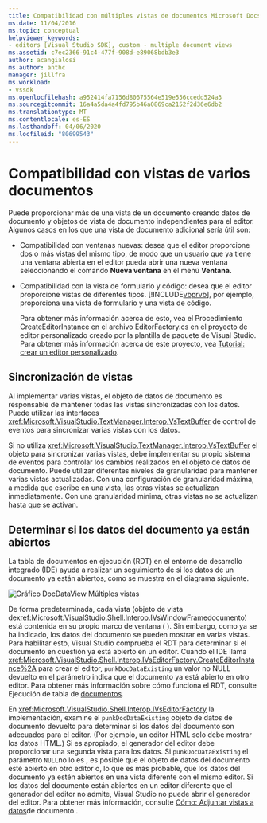 ```yaml
---
title: Compatibilidad con múltiples vistas de documentos Microsoft Docs
ms.date: 11/04/2016
ms.topic: conceptual
helpviewer_keywords:
- editors [Visual Studio SDK], custom - multiple document views
ms.assetid: c7ec2366-91c4-477f-908d-e89068bdb3e3
author: acangialosi
ms.author: anthc
manager: jillfra
ms.workload:
- vssdk
ms.openlocfilehash: a952414fa7156d80675564e519e556ccedd524a3
ms.sourcegitcommit: 16a4a5da4a4fd795b46a0869ca2152f2d36e6db2
ms.translationtype: MT
ms.contentlocale: es-ES
ms.lasthandoff: 04/06/2020
ms.locfileid: "80699543"
---
```

# <a name="supporting-multiple-document-views"></a>Compatibilidad con vistas de varios documentos
Puede proporcionar más de una vista de un documento creando datos de documento y objetos de vista de documento independientes para el editor. Algunos casos en los que una vista de documento adicional sería útil son:

- Compatibilidad con ventanas nuevas: desea que el editor proporcione dos o más vistas del mismo tipo, de modo que un usuario que ya tiene una ventana abierta en el editor pueda abrir una nueva ventana seleccionando el comando **Nueva ventana** en el menú **Ventana.**

- Compatibilidad con la vista de formulario y código: desea que el editor proporcione vistas de diferentes tipos. [!INCLUDE[vbprvb](../code-quality/includes/vbprvb_md.md)], por ejemplo, proporciona una vista de formulario y una vista de código.

  Para obtener más información acerca de esto, vea el Procedimiento CreateEditorInstance en el archivo EditorFactory.cs en el proyecto de editor personalizado creado por la plantilla de paquete de Visual Studio. Para obtener más información acerca de este proyecto, vea [Tutorial: crear un editor personalizado](../extensibility/walkthrough-creating-a-custom-editor.md).

## <a name="synchronizing-views"></a>Sincronización de vistas
 Al implementar varias vistas, el objeto de datos de documento es responsable de mantener todas las vistas sincronizadas con los datos. Puede utilizar las interfaces <xref:Microsoft.VisualStudio.TextManager.Interop.VsTextBuffer> de control de eventos para sincronizar varias vistas con los datos.

 Si no utiliza <xref:Microsoft.VisualStudio.TextManager.Interop.VsTextBuffer> el objeto para sincronizar varias vistas, debe implementar su propio sistema de eventos para controlar los cambios realizados en el objeto de datos de documento. Puede utilizar diferentes niveles de granularidad para mantener varias vistas actualizadas. Con una configuración de granularidad máxima, a medida que escribe en una vista, las otras vistas se actualizan inmediatamente. Con una granularidad mínima, otras vistas no se actualizan hasta que se activan.

## <a name="determining-whether-document-data-is-already-open"></a>Determinar si los datos del documento ya están abiertos
 La tabla de documentos en ejecución (RDT) en el entorno de desarrollo integrado (IDE) ayuda a realizar un seguimiento de si los datos de un documento ya están abiertos, como se muestra en el diagrama siguiente.

 ![Gráfico DocDataView](../extensibility/media/docdataview.gif "Docdataview") Múltiples vistas

 De forma predeterminada, cada vista (objeto de vista de<xref:Microsoft.VisualStudio.Shell.Interop.IVsWindowFrame>documento) está contenida en su propio marco de ventana ( ). Sin embargo, como ya se ha indicado, los datos del documento se pueden mostrar en varias vistas. Para habilitar esto, Visual Studio comprueba el RDT para determinar si el documento en cuestión ya está abierto en un editor. Cuando el IDE llama <xref:Microsoft.VisualStudio.Shell.Interop.IVsEditorFactory.CreateEditorInstance%2A> para crear el editor, `punkDocDataExisting` un valor no NULL devuelto en el parámetro indica que el documento ya está abierto en otro editor. Para obtener más información sobre cómo funciona el RDT, consulte Ejecución de tabla de [documentos](../extensibility/internals/running-document-table.md).

 En <xref:Microsoft.VisualStudio.Shell.Interop.IVsEditorFactory> la implementación, examine el `punkDocDataExisting` objeto de datos de documento devuelto para determinar si los datos del documento son adecuados para el editor. (Por ejemplo, un editor HTML solo debe mostrar los datos HTML.) Si es apropiado, el generador del editor debe proporcionar una segunda vista para los datos. Si `punkDocDataExisting` el parámetro `NULL`no lo es , es posible que el objeto de datos del documento esté abierto en otro editor o, lo que es más probable, que los datos del documento ya estén abiertos en una vista diferente con el mismo editor. Si los datos del documento están abiertos en un editor diferente que el generador del editor no admite, Visual Studio no puede abrir el generador del editor. Para obtener más información, consulte [Cómo: Adjuntar vistas a datos](../extensibility/how-to-attach-views-to-document-data.md)de documento .
